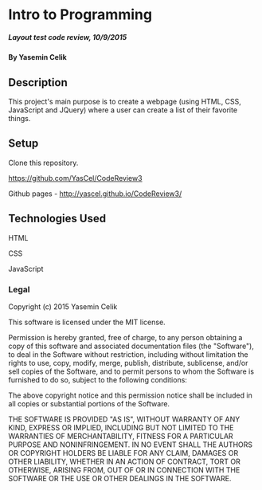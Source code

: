 # Intro to Programming

##### Layout test code review, 10/9/2015

#### By Yasemin Celik

## Description

This project's main purpose is to create a webpage (using HTML, CSS, JavaScript and JQuery) where a user can create a list of their favorite things.

## Setup

Clone this repository.

https://github.com/YasCel/CodeReview3

Github pages - http://yascel.github.io/CodeReview3/

## Technologies Used

HTML

CSS

JavaScript

### Legal

Copyright (c) 2015 Yasemin Celik

This software is licensed under the MIT license.

Permission is hereby granted, free of charge, to any person obtaining a copy
of this software and associated documentation files (the "Software"), to deal
in the Software without restriction, including without limitation the rights
to use, copy, modify, merge, publish, distribute, sublicense, and/or sell
copies of the Software, and to permit persons to whom the Software is
furnished to do so, subject to the following conditions:

The above copyright notice and this permission notice shall be included in
all copies or substantial portions of the Software.

THE SOFTWARE IS PROVIDED "AS IS", WITHOUT WARRANTY OF ANY KIND, EXPRESS OR
IMPLIED, INCLUDING BUT NOT LIMITED TO THE WARRANTIES OF MERCHANTABILITY,
FITNESS FOR A PARTICULAR PURPOSE AND NONINFRINGEMENT. IN NO EVENT SHALL THE
AUTHORS OR COPYRIGHT HOLDERS BE LIABLE FOR ANY CLAIM, DAMAGES OR OTHER
LIABILITY, WHETHER IN AN ACTION OF CONTRACT, TORT OR OTHERWISE, ARISING FROM,
OUT OF OR IN CONNECTION WITH THE SOFTWARE OR THE USE OR OTHER DEALINGS IN
THE SOFTWARE.
